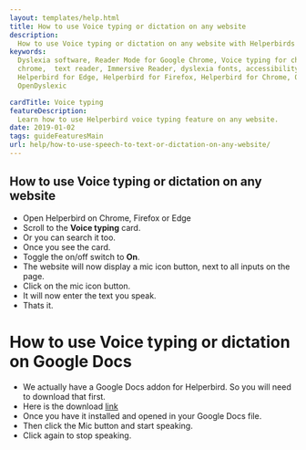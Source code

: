 ```yaml
---
layout: templates/help.html
title: How to use Voice typing or dictation on any website
description:
  How to use Voice typing or dictation on any website with Helperbirds Chrome, Firefox, Edge and Safari extension.
keywords:
  Dyslexia software, Reader Mode for Google Chrome, Voice typing for chrome, Text to speech for
  chrome,  text reader, Immersive Reader, dyslexia fonts, accessibility software, dyslexia software,
  Helperbird for Edge, Helperbird for Firefox, Helperbird for Chrome, Opendyslexic for Chrome,
  OpenDyslexic

cardTitle: Voice typing
featureDescription:
  Learn how to use Helperbird voice typing feature on any website.
date: 2019-01-02
tags: guideFeaturesMain
url: help/how-to-use-speech-to-text-or-dictation-on-any-website/
---
```


## How to use Voice typing or dictation on any website

- Open Helperbird on Chrome, Firefox or Edge
- Scroll to the **Voice typing** card.
- Or you can search it too.
- Once you see the card.
- Toggle the on/off switch to **On**.
- The website will now display a mic icon button, next to all inputs on the page.
- Click on the mic icon button.
- It will now enter the text you speak.
- Thats it.

# How to use Voice typing or dictation on Google Docs

- We actually have a Google Docs addon for Helperbird. So you will need to download that first.
- Here is the download [link](https://workspace.google.com/marketplace/app/helperbird/844716805038)
- Once you have it installed and opened in your Google Docs file.
- Then click the Mic button and start speaking.
- Click again to stop speaking.
